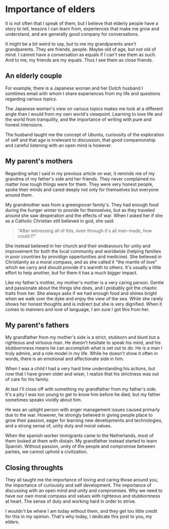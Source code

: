 # Importance of elders

It is not often that I speak of them, but I believe that elderly people have
a story to tell, lessons I can learn from, experiences that make me grow and
understand, and are generally good company for conversations.

It might be a bit weird to say, but to me my grandparents aren't grandparents.
They are friends, people. Maybe old of age, but not old of mind. I cannot have
a conversation as equals if I can't see them as such. And to me, my friends
are my equals. Thus I see them as close friends.

## An elderly couple

For example, there is a Japanese woman and her Dutch husband I somtimes email
with whom I share experiences from my life and questions regarding various
topics.

The Japanese woman's view on various topics makes me look at a different angle
than I would from my own world's viewpoint. Learning to love life and the world
from tranquility, and the importance of writing with pure and honest intensions.

The husband taught me the concept of Ubuntu, curiousity of the exploration of
self and that age is irrelevant to discussion, that good companionship and
careful listening with an open mind is however.

## My parent's mothers

Regarding what I said in my previous article on war, it reminds me of my
grandma of my father's side and her friends. They never complained no matter
how tough things were for them. They were very honest people, spoke their minds
and cared deeply not only for themselves but everyone around them.

My grandmother was from a greengrocer family's. They had enough food during the
hunger winter to provide for themselves, but as they traveled around she saw
desperation and the effects of war. When I asked her if she as a Catholic
Christian still believed in god, she said:

> "After witnessing all of this, even through it's all man-made, how could I?"

She instead believed in her church and their endeavours for unity and
improvement for both the local community and worldwide (helping families in
poor countries by providign oppertunities and medicine). She believed in
Christianity as a moral compass, and as she called it "the mantle of love"
which we carry and should provide it's warmth to others. It's usually a little
effort to help another, but for them it has a much bigger impact.

Like my father's mother, my mother's mother is a very caring person. Gentle and
passionate about the things she does, and I probably got the chaotic traits
from her. She always asks if we had enough food and shines bright when we walk
over the dyke and enjoy the view of the sea. While she rarely shows her honest
thoughts and is indirect but she is very dignified. When it comes to manners
and love of language, I am sure I got this from her.

## My parent's fathers

My grandfather from my mother's side is a strict, stubborn and blunt but a
righteous and virtuous man. He doesn't hesitate to speak his mind, and his
stubbornness means he can accomplish what is set out to do. He is a man I truly
admire, and a role model in my life. While he doesn't show it often in words,
there is an emotional and affectionate side in him.

When I was a child I had a very hard time understanding his actions, but now
that I have grown older and wiser, I realize that his strictness was out of
care for his family.

At last I'll close off with something my grandfather from my father's side.
It's a pity I was too young to get to know him before he died, but my father
sometimes speaks vividly about him.

He was an uptight person with anger management issues caused primarly due to
the war. However, he strongly believed in giving people place to grow their
passion, eager for learning new developments and technologies, and a strong
sense of, unity duty and moral values.

When the spanish worker immigrants came to the Netherlands, most of them looked
at them with distain. My grandfather instead started to learn Spanish. Without
passion, unity of the people and compromise between parties, we cannot uphold a
civilization.

## Closing throughts

They all taught me the importance of loving and caring those around you, the
importance of curiousity and self development. The importance of discussing
with an open mind and unity and compromises. Why we need to have our own moral
compass and values with righteous and stubbornness at heart. The sense of duty
and working hard in order to strive.

I wouldn't be where I am today without them, and they get too little credit for
this in my opinion. That's why today, I dedicate this post to you, my elders.
